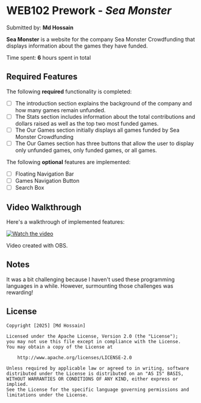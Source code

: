 # WEB102 Prework - *Sea Monster*

Submitted by: **Md Hossain**

**Sea Monster** is a website for the company Sea Monster Crowdfunding that displays information about the games they have funded.

Time spent: **6** hours spent in total

## Required Features

The following **required** functionality is completed:

* [ ] The introduction section explains the background of the company and how many games remain unfunded.
* [ ] The Stats section includes information about the total contributions and dollars raised as well as the top two most funded games.
* [ ] The Our Games section initially displays all games funded by Sea Monster Crowdfunding
* [ ] The Our Games section has three buttons that allow the user to display only unfunded games, only funded games, or all games.

The following **optional** features are implemented:

* [ ] Floating Navigation Bar
* [ ] Games Navigation Button
* [ ] Search Box

## Video Walkthrough

Here's a walkthrough of implemented features:

[![Watch the video](https://imgur.com/a/lnLZlMr.png)](https://drive.google.com/file/d/12lEEhZjQStelbujZv0_IHAitx9iC3aVz/view?usp=sharing)

<!-- Replace this with whatever GIF tool you used! -->
Video created with OBS.  
<!-- Recommended tools:
[Kap](https://getkap.co/) for macOS
[ScreenToGif](https://www.screentogif.com/) for Windows
[peek](https://github.com/phw/peek) for Linux. -->

## Notes

It was a bit challenging because I haven't used these programming languages in a while. However, surmounting those challenges was rewarding!

## License

    Copyright [2025] [Md Hossain]

    Licensed under the Apache License, Version 2.0 (the "License");
    you may not use this file except in compliance with the License.
    You may obtain a copy of the License at

        http://www.apache.org/licenses/LICENSE-2.0

    Unless required by applicable law or agreed to in writing, software
    distributed under the License is distributed on an "AS IS" BASIS,
    WITHOUT WARRANTIES OR CONDITIONS OF ANY KIND, either express or implied.
    See the License for the specific language governing permissions and
    limitations under the License.
